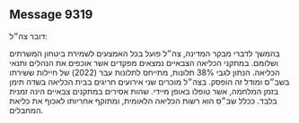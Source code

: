 ## Message 9319

דובר צה״ל:

בהמשך לדברי מבקר המדינה, צה״ל פועל בכל האמצעים לשמירת ביטחון המשרתים ושלומם. במתקני הכליאה הצבאיים נמצאים מפקדים אשר אוכפים את הנהלים ותנאי הכליאה. 
הנתון לגבי 38% תלונות, מתייחס לתלונות עבר (2022) של חיילות ששירתו בשב״ס ומודל זה הופסק.
בצה״ל מוכרים שני אירועים חריגים בבית הכליאה בשדה תימן בזמן המלחמה, אשר טופלו באופן מיידי. 
שהות אסירים במתקנים צבאיים הינה זמנית בלבד. ככלל שב״ס הוא רשות הכליאה הלאומית, ומתוקף אחריותו לאכוף את כליאת המחבלים.

